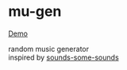 # mu-gen
[Demo](https://gyojir.github.io/mu-gen/)

random music generator  
inspired by [sounds-some-sounds](https://github.com/abagames/sounds-some-sounds)

